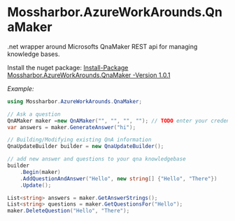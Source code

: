# Mossharbor.AzureWorkArounds.QnaMaker
.net wrapper around Microsofts QnaMaker REST api for managing knowledge bases.

Install the nuget package:  [Install-Package Mossharbor.AzureWorkArounds.QnaMaker -Version 1.0.1](https://www.nuget.org/packages/Mossharbor.AzureWorkArounds.QnaMaker/1.0.1#)

*Example:*
```cs
using Mossharbor.AzureWorkArounds.QnaMaker;

// Ask a question
QnAMaker maker =new QnAMaker("", "", "", ""); // TODO enter your credentials in here!!
var answers = maker.GenerateAnswer("hi");

// Building/Modifying existing QnA information
QnaUpdateBuilder builder = new QnaUpdateBuilder();

// add new answer and questions to your qna knowledgebase
builder
    .Begin(maker)
    .AddQuestionAndAnswer("Hello", new string[] {"Hello", "There"})
    .Update();

List<string> answers = maker.GetAnswerStrings();
List<string> questions = maker.GetQuestionsFor("Hello");
maker.DeleteQuestion("Hello", "There");

```